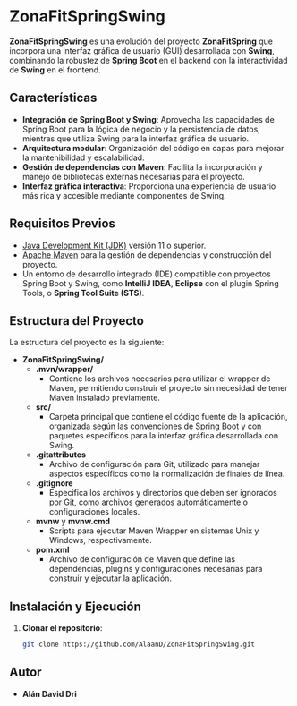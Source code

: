 # ZonaFitSpringSwing

**ZonaFitSpringSwing** es una evolución del proyecto **ZonaFitSpring** que incorpora una interfaz gráfica de usuario (GUI) desarrollada con **Swing**, combinando la robustez de **Spring Boot** en el backend con la interactividad de **Swing** en el frontend.

## Características

- **Integración de Spring Boot y Swing**: Aprovecha las capacidades de Spring Boot para la lógica de negocio y la persistencia de datos, mientras que utiliza Swing para la interfaz gráfica de usuario.
- **Arquitectura modular**: Organización del código en capas para mejorar la mantenibilidad y escalabilidad.
- **Gestión de dependencias con Maven**: Facilita la incorporación y manejo de bibliotecas externas necesarias para el proyecto.
- **Interfaz gráfica interactiva**: Proporciona una experiencia de usuario más rica y accesible mediante componentes de Swing.

## Requisitos Previos

- [Java Development Kit (JDK)](https://www.oracle.com/java/technologies/javase-jdk11-downloads.html) versión 11 o superior.
- [Apache Maven](https://maven.apache.org/) para la gestión de dependencias y construcción del proyecto.
- Un entorno de desarrollo integrado (IDE) compatible con proyectos Spring Boot y Swing, como **IntelliJ IDEA**, **Eclipse** con el plugin Spring Tools, o **Spring Tool Suite (STS)**.

## Estructura del Proyecto

La estructura del proyecto es la siguiente:

- **ZonaFitSpringSwing/**
  - **.mvn/wrapper/**  
    - Contiene los archivos necesarios para utilizar el wrapper de Maven, permitiendo construir el proyecto sin necesidad de tener Maven instalado previamente.
  - **src/**  
    - Carpeta principal que contiene el código fuente de la aplicación, organizada según las convenciones de Spring Boot y con paquetes específicos para la interfaz gráfica desarrollada con Swing.
  - **.gitattributes**  
    - Archivo de configuración para Git, utilizado para manejar aspectos específicos como la normalización de finales de línea.
  - **.gitignore**  
    - Especifica los archivos y directorios que deben ser ignorados por Git, como archivos generados automáticamente o configuraciones locales.
  - **mvnw** y **mvnw.cmd**  
    - Scripts para ejecutar Maven Wrapper en sistemas Unix y Windows, respectivamente.
  - **pom.xml**  
    - Archivo de configuración de Maven que define las dependencias, plugins y configuraciones necesarias para construir y ejecutar la aplicación.

## Instalación y Ejecución

1. **Clonar el repositorio**:

   ```bash
   git clone https://github.com/AlaanD/ZonaFitSpringSwing.git

## Autor

- **Alán David Dri**  
